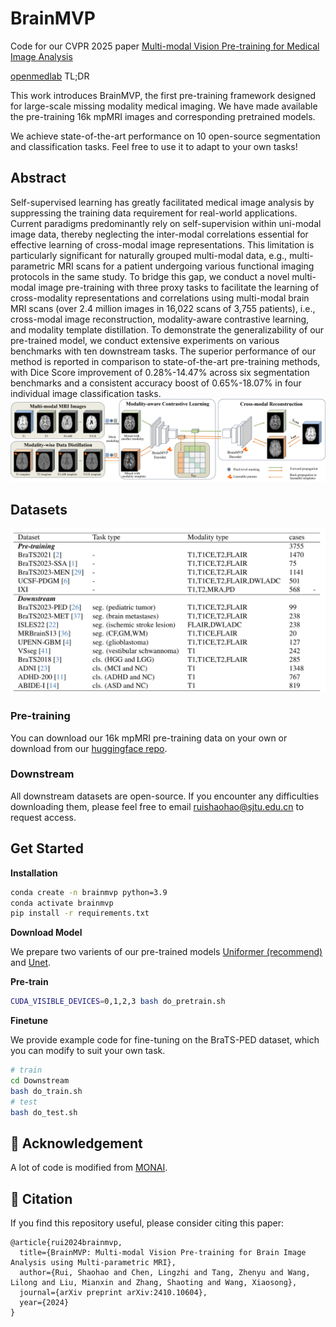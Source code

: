 # BrainMVP 
Code for our CVPR 2025 paper [Multi-modal Vision Pre-training for Medical Image Analysis](https://arxiv.org/abs/2410.10604)

[openmedlab](https://github.com/openmedlab/BrainMVP)
TL;DR

This work introduces BrainMVP, the first pre-training framework designed for large-scale missing modality medical imaging. We have made available the pre-training 16k mpMRI images and corresponding pretrained models.

We achieve state-of-the-art performance on 10 open-source segmentation and classification tasks. Feel free to use it to adapt to your own tasks!


## Abstract
Self-supervised learning has greatly facilitated medical image analysis by suppressing the training data requirement for real-world applications. Current paradigms predominantly rely on self-supervision within uni-modal image data, thereby neglecting the inter-modal correlations essential for effective learning of cross-modal image representations. This limitation is particularly significant for naturally grouped multi-modal data, e.g., multi-parametric MRI scans for a patient undergoing various functional imaging protocols in the same study. To bridge this gap, we conduct a novel multi-modal image pre-training with three proxy tasks to facilitate the learning of cross-modality representations and correlations using multi-modal brain MRI scans (over 2.4 million images in 16,022 scans of 3,755 patients), i.e., cross-modal image reconstruction, modality-aware contrastive learning, and modality template distillation. To demonstrate the generalizability of our pre-trained model, we conduct extensive experiments on various benchmarks with ten downstream tasks. The superior performance of our method is reported in comparison to state-of-the-art pre-training methods, with Dice Score improvement of 0.28\%-14.47\% across six segmentation benchmarks and a consistent accuracy boost of 0.65\%-18.07\% in four individual image classification tasks.
![overview](assets/overview.png)

## Datasets
![dataset](assets/dataset.png)
### Pre-training
You can download our 16k mpMRI pre-training data on your own or download from our [huggingface repo](https://huggingface.co/datasets/shaohao011/BrainMVP-16k).
### Downstream
All downstream datasets are open-source. If you encounter any difficulties downloading them, please feel free to email ruishaohao@sjtu.edu.cn to request access.

## Get Started

**Installation**
```bash
conda create -n brainmvp python=3.9
conda activate brainmvp
pip install -r requirements.txt
```

**Download Model**

We prepare two varients of our pre-trained models [Uniformer (recommend)](https://drive.google.com/file/d/1DTmz5WACESD0wfkZ2r0x-zjTwOgd9ov3/view?usp=drive_link) and [Unet](https://drive.google.com/file/d/16DvqjYBfenNEdggLu2fXuMJ6FjxBxQsS/view?usp=drive_link).


**Pre-train**
```bash 
CUDA_VISIBLE_DEVICES=0,1,2,3 bash do_pretrain.sh
```
**Finetune**

We provide example code for fine-tuning on the BraTS-PED dataset, which you can modify to suit your own task.
```bash 
# train
cd Downstream
bash do_train.sh
# test
bash do_test.sh
```

## 🙏 Acknowledgement

A lot of code is modified from [MONAI](https://github.com/Project-MONAI/MONAI).

## 📝 Citation

If you find this repository useful, please consider citing this paper:
```
@article{rui2024brainmvp,
  title={BrainMVP: Multi-modal Vision Pre-training for Brain Image Analysis using Multi-parametric MRI},
  author={Rui, Shaohao and Chen, Lingzhi and Tang, Zhenyu and Wang, Lilong and Liu, Mianxin and Zhang, Shaoting and Wang, Xiaosong},
  journal={arXiv preprint arXiv:2410.10604},
  year={2024}
}
```

